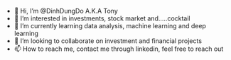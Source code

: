 - 👋 Hi, I’m @DinhDungDo A.K.A Tony
- 👀 I’m interested in investments, stock market and.....cocktail
- 🌱 I’m currently learning data analysis, machine learning and deep learning 
- 💞️ I’m looking to collaborate on investment and financial projects
- 📫 How to reach me, contact me through linkedin, feel free to reach out

<!---
DinhDungDo/DinhDungDo is a ✨ special ✨ repository because its `README.md` (this file) appears on your GitHub profile.
You can click the Preview link to take a look at your changes.
--->

